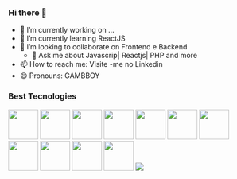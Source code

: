 ### Hi there 👋

- 🔭 I’m currently working on ...        
- 🌱 I’m currently learning  ReactJS
- 👯 I’m looking to collaborate on  Frontend e Backend
  -   💬 Ask me about  Javascrip| Reactjs| PHP and more 
- 📫 How to reach me:  Visite -me no Linkedin       
- 😄 Pronouns:  GAMBBOY         
    
### Best Tecnologies

<div>
  <img src="https://cdn.jsdelivr.net/gh/devicons/devicon/icons/adonisjs/adonisjs-original.svg" width="60"/>
  <img src="https://cdn.jsdelivr.net/gh/devicons/devicon/icons/adonisjs/adonisjs-original.svg" width="60"/>
  <img src="https://cdn.jsdelivr.net/gh/devicons/devicon/icons/adonisjs/adonisjs-original.svg" width="60"/>
  <img src="https://cdn.jsdelivr.net/gh/devicons/devicon/icons/adonisjs/adonisjs-original.svg" width="60"/>
  <img src="https://cdn.jsdelivr.net/gh/devicons/devicon/icons/adonisjs/adonisjs-original.svg" width="60"/>
  <img src="https://cdn.jsdelivr.net/gh/devicons/devicon/icons/adonisjs/adonisjs-original.svg" width="60"/>
  <img src="https://cdn.jsdelivr.net/gh/devicons/devicon/icons/adonisjs/adonisjs-original.svg" width="60"/>
  <img src="https://cdn.jsdelivr.net/gh/devicons/devicon/icons/adonisjs/adonisjs-original.svg" width="60"/>
  <img src="https://cdn.jsdelivr.net/gh/devicons/devicon/icons/adonisjs/adonisjs-original.svg" width="60"/>
  <img src="https://cdn.jsdelivr.net/gh/devicons/devicon/icons/adonisjs/adonisjs-original.svg" width="60"/>
  <img src="https://cdn.jsdelivr.net/gh/devicons/devicon/icons/adonisjs/adonisjs-original.svg" width="60"/>
  <img src="https://cdn.jsdelivr.net/gh/devicons/devicon/icons/adonisjs/adonisjs-original.svg" />
</div>     
  
